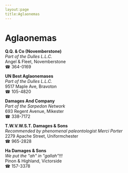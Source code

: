 ```yaml
---
layout:page
title:Aglaonemas
---
```

# Aglaonemas

**Q.Q. & Co (Novemberstone)**  
_Part of the Dulles L.L.C._  
Angel & Fleet, Novemberstone  
☎ 364-0169



**UN Best Aglaonemases**  
_Part of the Dulles L.L.C._  
9517 Maple Ave, Bravoton  
☎ 105-4820



**Damages And Company**  
_Part of the Sarpedon Network_  
693 Regent Avenue, Mikester  
☎ 338-7172



**T.W.V.W.S.T. Damages & Sons**  
_Recommended by phenomenal paleontologist Merci Porter_  
2279 Apache Street, Uniformchester  
☎ 965-2828



**Ha Damages & Sons**  
_We put the "ah" in "gallah"!!!_  
Pinon & Highland, Victorside  
☎ 157-3378



